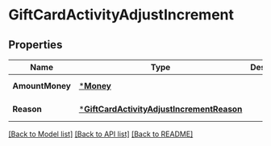 # GiftCardActivityAdjustIncrement

## Properties

 Name            | Type                                                                                   | Description | Notes             
-----------------|----------------------------------------------------------------------------------------|-------------|-------------------
 **AmountMoney** | [***Money**](Money.md)                                                                 |             | [default to null] 
 **Reason**      | [***GiftCardActivityAdjustIncrementReason**](GiftCardActivityAdjustIncrementReason.md) |             | [default to null] 

[[Back to Model list]](../README.md#documentation-for-models) [[Back to API list]](../README.md#documentation-for-api-endpoints) [[Back to README]](../README.md)

